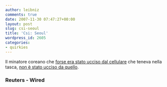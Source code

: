 ```yaml
---
author: leibniz
comments: true
date: 2007-11-30 07:47:27+00:00
layout: post
slug: csi-seoul
title: 'Csi: Seoul'
wordpress_id: 2605
categories:
- quirkies
---
```


Il minatore coreano che [forse era stato ucciso dal cellulare](http://today.reuters.it/news/newsArticle.aspx?type=entertainmentNews&storyID=2007-11-29T104406Z_01_ROS935752_RTRIDST_0_OITLR-CELLULARE-ESPLOSO.XML&archived=False) che teneva nella tasca, [non è stato ucciso da quello](http://news.wired.com/dynamic/stories/S/SKOREA_MOBILE_PHONE_EXPLOSION?SITE=WIRE&SECTION=HOME&TEMPLATE=DEFAULT&CTIME=2007-11-29-10-20-09).

### Reuters - Wired 
